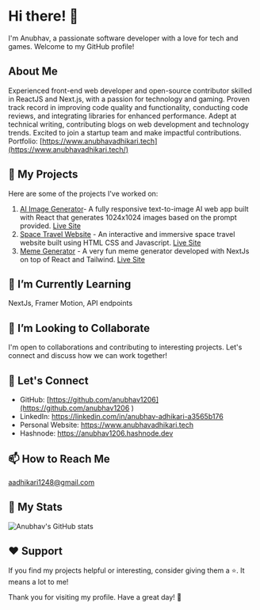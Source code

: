 # Hi there! 👋

I'm Anubhav, a passionate software developer with a love for tech and games. Welcome to my GitHub profile!

## About Me

Experienced front-end web developer and open-source contributor skilled in ReactJS and Next.js, with a passion for technology and gaming. Proven track record in improving code quality and functionality, conducting code reviews, and integrating libraries for enhanced performance. Adept at technical writing, contributing blogs on web development and technology trends. Excited to join a startup team and make impactful contributions. Portfolio: [https://www.anubhavadhikari.tech](https://www.anubhavadhikari.tech/)

## 🔭 My Projects

Here are some of the projects I've worked on:

1. [AI Image Generator](https://github.com/anubhav1206/AI-image-generator)- A fully responsive text-to-image AI web app built with React that generates 1024x1024 images based on the prompt provided.
   [Live Site](https://anubhav-ai-image-generator.netlify.app/)
3. [Space Travel Website](https://github.com/anubhav1206/the-space-travel-website) - An interactive and immersive space travel website built using HTML CSS and Javascript. [Live Site](https://anubhav-space-travel-website.netlify.app/)
4. [Meme Generator](https://github.com/anubhav1206/meme-generator) - A very fun meme generator developed with NextJs on top of React and Tailwind. [Live Site](https://anubhav-meme-generator.vercel.app/)

## 🌱 I’m Currently Learning

NextJs, Framer Motion, API endpoints

## 👯 I’m Looking to Collaborate

I'm open to collaborations and contributing to interesting projects. Let's connect and discuss how we can work together!

## 💬 Let's Connect

- GitHub: [https://github.com/anubhav1206](https://github.com/anubhav1206  )
- LinkedIn: [https://linkedin.com/in/anubhav-adhikari-a3565b176  ](https://linkedin.com/in/anubhav-adhikari-a3565b176  )
- Personal Website: [https://www.anubhavadhikari.tech  ](https://www.anubhavadhikari.tech  )
- Hashnode: [https://anubhav1206.hashnode.dev  ](https://anubhav1206.hashnode.dev  )

## 📫 How to Reach Me

aadhikari1248@gmail.com  

## 🚀 My Stats

![Anubhav's GitHub stats](https://github-readme-stats.vercel.app/api?username=anubhav1206)

## ❤️ Support

If you find my projects helpful or interesting, consider giving them a ⭐️. It means a lot to me!

Thank you for visiting my profile. Have a great day! 🌟
